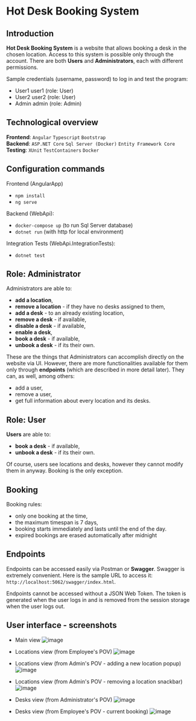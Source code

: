 # Hot Desk Booking System

## Introduction

**Hot Desk Booking System** is a website that allows booking a desk in the chosen location. Access to this system is possible only through the account. There are both **Users** and **Administrators**, each with different permissions.

Sample credentials (username, password) to log in and test the program:

- User1 user1 (role: User)
- User2 user2 (role: User)
- Admin admin (role: Admin)

## Technological overview

**Frontend**: `Angular` `Typescript` `Bootstrap` \
**Backend**: `ASP.NET Core` `Sql Server (Docker)` `Entity Framework Core` \
**Testing**: `XUnit` `TestContainers` `Docker`

## Configuration commands

Frontend (AngularApp)
- `npm install`
- `ng serve`

Backend (WebApi): 
- `docker-compose up` (to run Sql Server database)
- `dotnet run` (with http for local environment)

Integration Tests (WebApi.IntegrationTests): 
- `dotnet test`

## Role: Administrator

Administrators are able to:

- **add a location**,
- **remove a location** - if they have no desks assigned to them,
- **add a desk** - to an already existing location,
- **remove a desk** - if available,
- **disable a desk** - if available,
- **enable a desk**,
- **book a desk** - if available,
- **unbook a desk** - if its their own.

These are the things that Administrators can accomplish directly on the website via UI. However, there are more functionalities available for them only through **endpoints** (which are described in more detail later). They can, as well, among others:

- add a user,
- remove a user,
- get full information about every location and its desks.

## Role: User

**Users** are able to:

- **book a desk** - if available,
- **unbook a desk** - if its their own.

Of course, users see locations and desks, however they cannot modify them in anyway. Booking is the only exception.

## Booking

Booking rules:

- only one booking at the time,
- the maximum timespan is 7 days,
- booking starts immediately and lasts until the end of the day.
- expired bookings are erased automatically after midnight

## Endpoints

Endpoints can be accessed easily via Postman or **Swagger**. Swagger is extremely convenient. Here is the sample URL to access it: `http://localhost:5062/swagger/index.html`.

Endpoints cannot be accessed without a JSON Web Token. The token is generated when the  user logs in and is removed from the session storage when the user logs out.

## User interface - screenshots

- Main view
  ![image](https://github.com/user-attachments/assets/9fc0c5a2-e776-453e-a5e8-a0aa6243c803)

- Locations view (from Employee's POV)
  ![image](https://github.com/user-attachments/assets/0c79ba9a-7cfc-49dc-ad01-df2caa95fa8e)

- Locations view (from Admin's POV - adding a new location popup)
  ![image](https://github.com/user-attachments/assets/e19b0819-8951-4fd8-a533-46029148812b)

- Locations view (from Admin's POV - removing a location snackbar)
  ![image](https://github.com/user-attachments/assets/44ba753a-c4e6-493e-9eea-98cb6b84e1fa)

- Desks view (from Administrator's POV)
  ![image](https://github.com/user-attachments/assets/083c8b67-49a3-443b-b79f-70c1afea9a25)

- Desks view (from Employee's POV - current booking)
  ![image](https://github.com/user-attachments/assets/10347503-bc32-4b8f-8c2d-a697d78bc04c)


